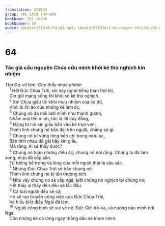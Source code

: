 ```yaml
---
translation: VI1934
group: CÁC SÁCH THƠ-VĂN
bookName: Thi-thiên 
bookNumber: 19
audio: \Audio\VI1934\thi\64.mp3; \Audio\VI1934\1-ms-nguyen-thi\thi\64.mp3
---
```


<div class="title"><h1>64</h1><h3>Tác giả cầu nguyện Chúa cứu mình khỏi kẻ thù nghịch kín nhiệm</h3><i>Thơ Đa-vít làm. Cho thầy nhạc chánh</i></div>
<span class="verse thi_64_1"> <sup>1</sup> Hỡi Đức Chúa Trời, xin hãy nghe tiếng than thở tôi, <br/> Gìn giữ mạng sống tôi khỏi sợ kẻ thù nghịch. <br/></span>
<span class="verse thi_64_2"> <sup>2</sup> Xin Chúa giấu tôi khỏi mưu nhiệm của kẻ dữ, <br/> Khỏi lũ ồn ào của những kẻ làm ác, <br/></span>
<span class="verse thi_64_3"> <sup>3</sup> Chúng nó đã mài lưỡi mình như thanh gươm, <br/> Nhắm mũi tên mình, tức là lời cay đắng, <br/></span>
<span class="verse thi_64_4"> <sup>4</sup> Đặng từ nơi kín giấu bắn vào kẻ trọn vẹn: <br/> Thình lình chúng nó bắn đại trên người, chẳng sợ gì. <br/></span>
<span class="verse thi_64_5"> <sup>5</sup> Chúng nó tự vững lòng bền chí trong mưu ác, <br/> Bàn tính nhau để gài bẫy kín giấu, <br/> Mà rằng: Ai sẽ thấy được? <br/></span>
<span class="verse thi_64_6"> <sup>6</sup> Chúng nó toan những điều ác; chúng nó nói rằng: Chúng ta đã làm xong; mưu đã sắp sẵn. <br/> Tư tưởng bề trong và lòng của mỗi người thật là sâu sắc. <br/></span>
<span class="verse thi_64_7"> <sup>7</sup> Nhưng Đức Chúa Trời sẽ bắn chúng nó: <br/> Thình lình chúng nó bị tên thương tích. <br/></span>
<span class="verse thi_64_8"> <sup>8</sup> Như vậy chúng nó sẽ vấp ngã, lưỡi chúng nó nghịch lại chúng nó; <br/> Hết thảy ai thấy đến đều sẽ lắc đầu. <br/></span>
<span class="verse thi_64_9"> <sup>9</sup> Cả loài người đều sẽ sợ; <br/> Họ sẽ rao truyền công việc của Đức Chúa Trời, <br/> Và hiểu biết điều Ngài đã làm. <br/></span>
<span class="verse thi_64_10"> <sup>10</sup> Người công bình sẽ vui vẻ nơi Đức Giê-hô-va, và nương náu mình nơi Ngài, <br/> Còn những kẻ có lòng ngay thẳng đều sẽ khoe mình. <br/></span>
